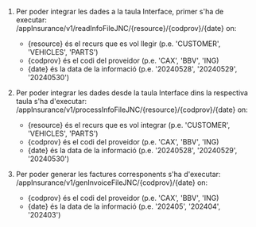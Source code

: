 1. Per poder integrar les dades a la taula Interface, primer s'ha de executar: /appInsurance/v1/readInfoFileJNC/{resource}/{codprov}/{date} on:
    - {resource} és el recurs que es vol llegir (p.e. 'CUSTOMER', 'VEHICLES', 'PARTS')
    - {codprov} és el codi del proveidor (p.e. 'CAX', 'BBV', 'ING)
    - {date} és la data de la informació (p.e. '20240528', '20240529', '20240530')

2. Per poder integrar les dades desde la taula Interface dins la respectiva taula s'ha d'executar: /appInsurance/v1/processInfoFileJNC/{resource}/{codprov}/{date} on:
    - {resource} és el recurs que es vol integrar (p.e. 'CUSTOMER', 'VEHICLES', 'PARTS')
    - {codprov} és el codi del proveidor (p.e. 'CAX', 'BBV', 'ING)
    - {date} és la data de la informació (p.e. '20240528', '20240529', '20240530')

3. Per poder generar les factures corresponents s'ha d'executar: /appInsurance/v1/genInvoiceFileJNC/{codprov}/{date} on:
    - {codprov} és el codi del proveidor (p.e. 'CAX', 'BBV', 'ING)
    - {date} és la data de la informació (p.e. '202405', '202404', '202403')